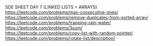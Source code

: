 SDE SHEET DAY 7 (LINKED LISTS + ARRAYS)
<br>
https://leetcode.com/problems/max-consecutive-ones/
<br>
https://leetcode.com/problems/remove-duplicates-from-sorted-array/
<br>
https://leetcode.com/problems/trapping-rain-water/
<br>
https://leetcode.com/problems/3sum/
<br>
https://leetcode.com/problems/copy-list-with-random-pointer/
<br>
https://leetcode.com/problems/rotate-list/description/
<br>
